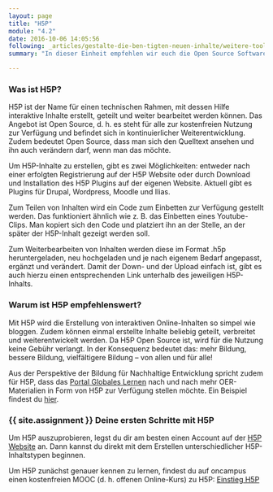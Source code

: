 ```yaml
---
layout: page
title: "H5P"
module: "4.2"
date: 2016-10-06 14:05:56
following: _articles/gestalte-die-ben-tigten-neuen-inhalte/weitere-tools.md
summary: "In dieser Einheit empfehlen wir euch die Open Source Software H5P"

---
```


### Was ist H5P?

H5P ist der Name für einen technischen Rahmen, mit dessen Hilfe interaktive Inhalte erstellt, geteilt und weiter bearbeitet werden können. Das Angebot ist Open Source, d. h. es steht für alle zur kostenfreien Nutzung zur Verfügung und befindet sich in kontinuierlicher Weiterentwicklung. Zudem bedeutet Open Source, dass man sich den Quelltext ansehen und ihn auch verändern darf, wenn man das möchte.

Um H5P-Inhalte zu erstellen, gibt es zwei Möglichkeiten: entweder nach einer erfolgten Registrierung auf der H5P Website oder durch Download und Installation des H5P Plugins auf der eigenen Website. Aktuell gibt es Plugins für Drupal, Wordpress, Moodle und Ilias.

Zum Teilen von Inhalten wird ein Code zum Einbetten zur Verfügung gestellt werden. Das funktioniert ähnlich wie z. B. das Einbetten eines Youtube-Clips. Man kopiert sich den Code und platziert ihn an der Stelle, an der später der H5P-Inhalt gezeigt werden soll.

Zum Weiterbearbeiten von Inhalten werden diese im Format .h5p heruntergeladen, neu hochgeladen und je nach eigenem Bedarf angepasst, ergänzt und verändert. Damit der Down- und der Upload einfach ist, gibt es auch hierzu einen entsprechenden Link unterhalb des jeweiligen H5P-Inhalts.

### Warum ist H5P empfehlenswert?

Mit H5P wird die Erstellung von interaktiven Online-Inhalten so simpel wie bloggen. Zudem können einmal erstellte Inhalte beliebig geteilt, verbreitet und weiterentwickelt werden. Da H5P Open Source ist, wird für die Nutzung keine Gebühr verlangt. In der Konsequenz bedeutet das: mehr Bildung, bessere Bildung, vielfältigere Bildung – von allen und für alle!

Aus der Perspektive der Bildung für Nachhaltige Entwicklung spricht zudem für H5P, dass das [Portal Globales Lernen](https://www.globaleslernen.de/de) nach und nach mehr OER-Materialien in Form von H5P zur Verfügung stellen möchte. Ein Beispiel findest du [hier](https://www.globaleslernen.de/de/fokusthemen/fokus-abfall-und-muellexporte-weltweit/umweltschutz-und-muellvermeidung-lueckentext).

### {{ site.assignment }} Deine ersten Schritte mit H5P

Um H5P auszuprobieren, legst du dir am besten einen Account auf der [H5P Website](https://www.h5p.org) an. Dann kannst du direkt mit dem Erstellen unterschiedlicher H5P-Inhaltstypen beginnen.

Um H5P zunächst genauer kennen zu lernen, findest du auf oncampus einen kostenfreien MOOC (d. h. offenen Online-Kurs) zu H5P: [Einstieg H5P](https://www.oncampus.de/course/weiterbildung/moocs/einstieg-in-h5p)
